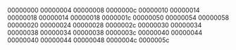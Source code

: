 00000000
00000004
00000008
0000000c
00000010
00000014
00000018
00000014
00000018
0000001c
00000050
00000054
00000058
00000020
00000024
00000028
0000002c
00000030
00000034
00000038
00000034
00000038
0000003c
00000040
00000044
00000040
00000044
00000048
0000004c
0000005c